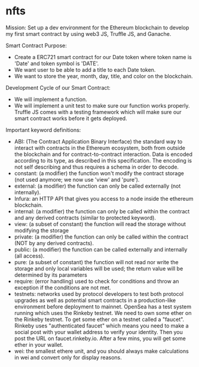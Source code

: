 # nfts
Mission: Set up a dev environment for the Ethereum blockchain to develop my first smart contract by using web3 JS, Truffle JS, and Ganache.

Smart Contract Purpose:
- Create a ERC721 smart contract for our Date token where token name is 'Date' and token symbol is 'DATE'.
- We want user to be able to add a title to each Date token.
- We want to store the year, month, day, title, and color on the blockchain.

Development Cycle of our Smart Contract:
- We will implement a function. 
- We will implement a unit test to make sure our function works properly. Truffle JS comes with a testing framework which will make sure our smart contract works before it gets deployed.

Important keyword definitions:
- ABI: (The Contract Application Binary Interface) the standard way to interact with contracts in the Ethereum ecosystem, both from outside the blockchain and for contract-to-contract interaction. Data is encoded according to its type, as described in this specification. The encoding is not self describing and thus requires a schema in order to decode.
- constant: (a modifier) the function won't modify the contract storage (not used anymore; we now use 'view' and 'pure').
- external: (a modifier) the function can only be called externally (not internally).
- Infura: an HTTP API that gives you access to a node inside the ethereum blockchain.
- internal: (a modifier) the function can only be called within the contract and any derived contracts (similar to protected keyword).
- view: (a subset of constant) the function will read the storage without modifying the storage
- private: (a modifier) the function can only be called within the contract (NOT by any derived contracts). 
- public: (a modifier) the function can be called externally and internally (all access).
- pure: (a subset of constant) the function will not read nor write the storage and only local variables will be used; the return value will be determined by its parameters
- require: (error handling) used to check for conditions and throw an exception if the conditions are not met.
- testnets: networks used by protocol developers to test both protocol upgrades as well as potential smart contracts in a production-like environment before deployment to mainnet. OpenSea has a test system running which uses the Rinkeby testnet. We need to own some ether on the Rinkeby testnet. To get some ether on a testnet called a "faucet". Rinkeby uses "authenticated faucet" which means you need to make a social post with your wallet address to verify your identity. Then you post the URL on faucet.rinkeby.io. After a few mins, you will get some ether in your wallet.
- wei: the smallest ethere unit, and you should always make calculations in wei and convert only for display reasons.